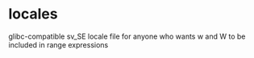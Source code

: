 # locales
glibc-compatible sv_SE locale file for anyone who wants w and W to be included in range expressions

